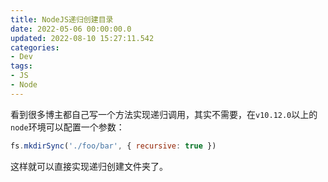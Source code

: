 ```yaml
---
title: NodeJS递归创建目录
date: 2022-05-06 00:00:00.0
updated: 2022-08-10 15:27:11.542
categories: 
- Dev
tags: 
- JS
- Node
---
```




看到很多博主都自己写一个方法实现递归调用，其实不需要，在`v10.12.0`以上的`node`环境可以配置一个参数：

```js
fs.mkdirSync('./foo/bar', { recursive: true })
```

这样就可以直接实现递归创建文件夹了。